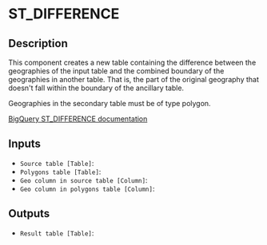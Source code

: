 
# ST_DIFFERENCE
## Description

 This component creates a new table containing the difference between the geographies
 of the input table and the combined boundary of the geographies in another table.
 That is, the part of the original geography that doesn't fall within the boundary of
 the ancillary table.

 Geographies in the secondary table must be of type polygon.

 <p><a href="https://cloud.google.com/bigquery/docs/reference/standard-sql/geography_functions#st_difference" target="_blank" rel="noopener noreferrer"> BigQuery ST_DIFFERENCE documentation</a></p>
 
## Inputs
* `Source table [Table]`: 
* `Polygons table [Table]`: 
* `Geo column in source table [Column]`: 
* `Geo column in polygons table [Column]`: 

## Outputs
* `Result table [Table]`: 
